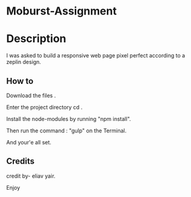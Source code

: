 # Moburst-Assignment

# Description

I was asked to build a responsive web page pixel perfect according to a zeplin design.

## How to

Download the files .

Enter the project directory cd <project-name>  .

Install the node-modules by running "npm install".

Then run the command : "gulp" on the Terminal.

And your'e all set.




## Credits

credit by- eliav yair.

Enjoy

